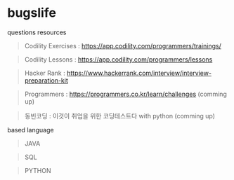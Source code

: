 # bugslife

questions resources

> Codility Exercises : https://app.codility.com/programmers/trainings/

> Codility Lessons : https://app.codility.com/programmers/lessons

> Hacker Rank : https://www.hackerrank.com/interview/interview-preparation-kit

> Programmers : https://programmers.co.kr/learn/challenges (comming up)

> 동빈코딩 : 이것이 취업을 위한 코딩테스트다 with python (comming up)



based language

> JAVA

> SQL

> PYTHON
